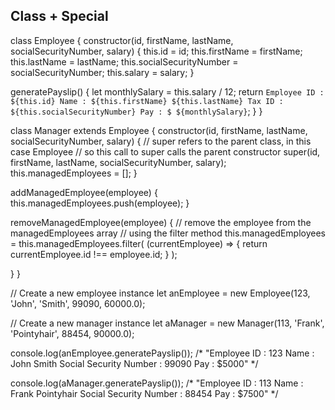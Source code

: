 ## Class + Special 
class Employee {
  constructor(id, firstName, lastName, socialSecurityNumber, salary) {
    this.id = id;
    this.firstName = firstName;
    this.lastName = lastName;
    this.socialSecurityNumber = socialSecurityNumber;
    this.salary = salary;
  }

  generatePayslip() {
    let monthlySalary = this.salary / 12;
    return `Employee ID : ${this.id}
      Name : ${this.firstName} ${this.lastName}
      Tax ID : ${this.socialSecurityNumber}
      Pay : $ ${monthlySalary}`;
  }
}

class Manager extends Employee {
  constructor(id, firstName, lastName, socialSecurityNumber, salary) {
    // super refers to the parent class, in this case Employee
    // so this call to super calls the parent constructor
    super(id, firstName, lastName, socialSecurityNumber, salary);
    this.managedEmployees = [];
  }

  addManagedEmployee(employee) {
    this.managedEmployees.push(employee);
  }

  removeManagedEmployee(employee) {
    // remove the employee from the managedEmployees array
    // using the filter method
    this.managedEmployees = this.managedEmployees.filter(
      (currentEmployee) => {
        return currentEmployee.id !== employee.id;
      } 
    );
    
  }
}

// Create a new employee instance
let anEmployee = new Employee(123, 'John', 'Smith', 99090, 60000.0);

// Create a new manager instance
let aManager = new Manager(113, 'Frank', 'Pointyhair', 88454, 90000.0);

console.log(anEmployee.generatePayslip());
/*
"Employee ID : 123
Name : John Smith
Social Security Number : 99090
Pay : $5000"
*/

console.log(aManager.generatePayslip());
/*
"Employee ID : 113
Name : Frank Pointyhair
Social Security Number : 88454
Pay : $7500"
*/



